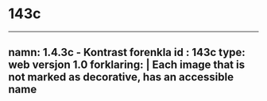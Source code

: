 # 143c

---
namn: 1.4.3c - Kontrast forenkla
id : 143c
type: web
versjon 1.0
forklaring: |
  Each image that is not marked as decorative, has an accessible name
---
